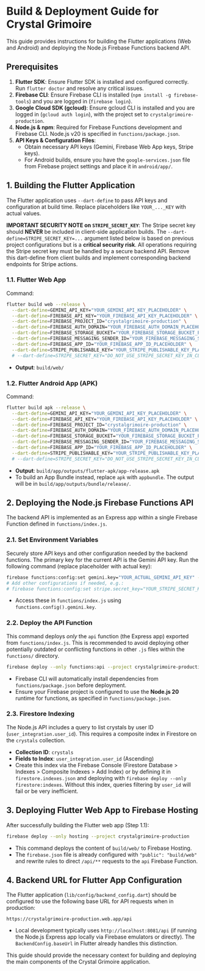 # Build & Deployment Guide for Crystal Grimoire

This guide provides instructions for building the Flutter applications (Web and Android) and deploying the Node.js Firebase Functions backend API.

## Prerequisites

1.  **Flutter SDK**: Ensure Flutter SDK is installed and configured correctly. Run `flutter doctor` and resolve any critical issues.
2.  **Firebase CLI**: Ensure Firebase CLI is installed (`npm install -g firebase-tools`) and you are logged in (`firebase login`).
3.  **Google Cloud SDK (gcloud)**: Ensure gcloud CLI is installed and you are logged in (`gcloud auth login`), with the project set to `crystalgrimoire-production`.
4.  **Node.js & npm**: Required for Firebase Functions development and Firebase CLI. Node.js v20 is specified in `functions/package.json`.
5.  **API Keys & Configuration Files**:
    *   Obtain necessary API keys (Gemini, Firebase Web App keys, Stripe keys).
    *   For Android builds, ensure you have the `google-services.json` file from Firebase project settings and place it in `android/app/`.

## 1. Building the Flutter Application

The Flutter application uses `--dart-define` to pass API keys and configuration at build time. Replace placeholders like `YOUR_..._KEY` with actual values.

**IMPORTANT SECURITY NOTE on `STRIPE_SECRET_KEY`**: The Stripe secret key should **NEVER** be included in client-side application builds. The `--dart-define=STRIPE_SECRET_KEY=...` argument listed below is based on previous project configurations but is a **critical security risk**. All operations requiring the Stripe secret key must be handled by a secure backend API. Remove this dart-define from client builds and implement corresponding backend endpoints for Stripe actions.

### 1.1. Flutter Web App

Command:
```bash
flutter build web --release \
  --dart-define=GEMINI_API_KEY="YOUR_GEMINI_API_KEY_PLACEHOLDER" \
  --dart-define=FIREBASE_API_KEY="YOUR_FIREBASE_API_KEY_PLACEHOLDER" \
  --dart-define=FIREBASE_PROJECT_ID="crystalgrimoire-production" \
  --dart-define=FIREBASE_AUTH_DOMAIN="YOUR_FIREBASE_AUTH_DOMAIN_PLACEHOLDER" \
  --dart-define=FIREBASE_STORAGE_BUCKET="YOUR_FIREBASE_STORAGE_BUCKET_PLACEHOLDER" \
  --dart-define=FIREBASE_MESSAGING_SENDER_ID="YOUR_FIREBASE_MESSAGING_SENDER_ID_PLACEHOLDER" \
  --dart-define=FIREBASE_APP_ID="YOUR_FIREBASE_APP_ID_PLACEHOLDER" \
  --dart-define=STRIPE_PUBLISHABLE_KEY="YOUR_STRIPE_PUBLISHABLE_KEY_PLACEHOLDER" \
  # --dart-define=STRIPE_SECRET_KEY="DO_NOT_USE_STRIPE_SECRET_KEY_IN_CLIENT_BUILDS" # Critical Security Risk
```
-   **Output**: `build/web/`

### 1.2. Flutter Android App (APK)

Command:
```bash
flutter build apk --release \
  --dart-define=GEMINI_API_KEY="YOUR_GEMINI_API_KEY_PLACEHOLDER" \
  --dart-define=FIREBASE_API_KEY="YOUR_FIREBASE_API_KEY_PLACEHOLDER" \
  --dart-define=FIREBASE_PROJECT_ID="crystalgrimoire-production" \
  --dart-define=FIREBASE_AUTH_DOMAIN="YOUR_FIREBASE_AUTH_DOMAIN_PLACEHOLDER" \
  --dart-define=FIREBASE_STORAGE_BUCKET="YOUR_FIREBASE_STORAGE_BUCKET_PLACEHOLDER" \
  --dart-define=FIREBASE_MESSAGING_SENDER_ID="YOUR_FIREBASE_MESSAGING_SENDER_ID_PLACEHOLDER" \
  --dart-define=FIREBASE_APP_ID="YOUR_FIREBASE_APP_ID_PLACEHOLDER" \
  --dart-define=STRIPE_PUBLISHABLE_KEY="YOUR_STRIPE_PUBLISHABLE_KEY_PLACEHOLDER" \
  # --dart-define=STRIPE_SECRET_KEY="DO_NOT_USE_STRIPE_SECRET_KEY_IN_CLIENT_BUILDS" # Critical Security Risk
```
-   **Output**: `build/app/outputs/flutter-apk/app-release.apk`
-   To build an App Bundle instead, replace `apk` with `appbundle`. The output will be in `build/app/outputs/bundle/release/`.

## 2. Deploying the Node.js Firebase Functions API

The backend API is implemented as an Express app within a single Firebase Function defined in `functions/index.js`.

### 2.1. Set Environment Variables

Securely store API keys and other configuration needed by the backend functions. The primary key for the current API is the Gemini API key.
Run the following command (replace placeholder with actual key):
```bash
firebase functions:config:set gemini.key="YOUR_ACTUAL_GEMINI_API_KEY" --project crystalgrimoire-production
# Add other configurations if needed, e.g.:
# firebase functions:config:set stripe.secret_key="YOUR_STRIPE_SECRET_KEY_FOR_BACKEND_USE_ONLY" --project crystalgrimoire-production
```
-   Access these in `functions/index.js` using `functions.config().gemini.key`.

### 2.2. Deploy the API Function

This command deploys *only* the `api` function (the Express app) exported from `functions/index.js`. This is recommended to avoid deploying other potentially outdated or conflicting functions in other `.js` files within the `functions/` directory.
```bash
firebase deploy --only functions:api --project crystalgrimoire-production
```
-   Firebase CLI will automatically install dependencies from `functions/package.json` before deployment.
-   Ensure your Firebase project is configured to use the **Node.js 20** runtime for functions, as specified in `functions/package.json`.

### 2.3. Firestore Indexing

The Node.js API includes a query to list crystals by user ID (`user_integration.user_id`). This requires a composite index in Firestore on the `crystals` collection.
-   **Collection ID**: `crystals`
-   **Fields to Index**: `user_integration.user_id` (Ascending)
-   Create this index via the Firebase Console (Firestore Database > Indexes > Composite Indexes > Add Index) or by defining it in `firestore.indexes.json` and deploying with `firebase deploy --only firestore:indexes`. Without this index, queries filtering by `user_id` will fail or be very inefficient.

## 3. Deploying Flutter Web App to Firebase Hosting

After successfully building the Flutter web app (Step 1.1):
```bash
firebase deploy --only hosting --project crystalgrimoire-production
```
-   This command deploys the content of `build/web/` to Firebase Hosting.
-   The `firebase.json` file is already configured with `"public": "build/web"` and rewrite rules to direct `/api/**` requests to the `api` Firebase Function.

## 4. Backend URL for Flutter App Configuration

The Flutter application (`lib/config/backend_config.dart`) should be configured to use the following base URL for API requests when in production:
```
https://crystalgrimoire-production.web.app/api
```
-   Local development typically uses `http://localhost:8081/api` (if running the Node.js Express app locally via Firebase emulators or directly). The `BackendConfig.baseUrl` in Flutter already handles this distinction.

This guide should provide the necessary context for building and deploying the main components of the Crystal Grimoire application.

